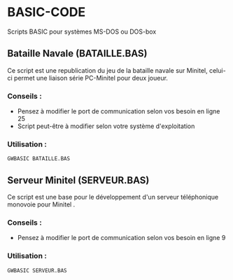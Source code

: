 # BASIC-CODE

Scripts BASIC pour systèmes MS-DOS ou DOS-box

## Bataille Navale (BATAILLE.BAS)

Ce script est une republication du jeu de la bataille navale sur Minitel, 
celui-ci permet une liaison série PC-Minitel pour deux joueur.

### Conseils :

- Pensez à modifier le port de communication selon vos besoin en ligne 25
- Script peut-être à modifier selon votre système d'exploitation

### Utilisation :
 
```
GWBASIC BATAILLE.BAS
```

## Serveur Minitel (SERVEUR.BAS)

Ce script est une base pour le développement d'un serveur téléphonique monovoie pour Minitel .

### Conseils :

- Pensez à modifier le port de communication selon vos besoin en ligne 9

### Utilisation :
 
```
GWBASIC SERVEUR.BAS
```
